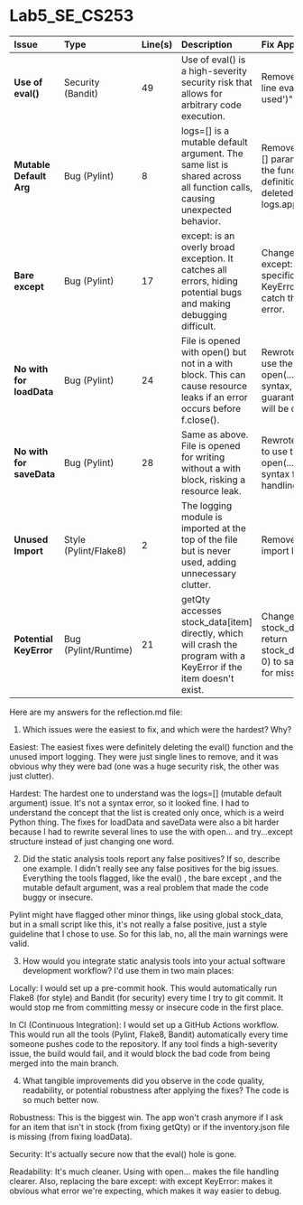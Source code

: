 # Lab5_SE_CS253

| Issue | Type | Line(s) | Description | Fix Approach |
| :--- | :--- | :--- | :--- | :--- |
| **Use of eval()** | Security (Bandit) | 49 | Use of eval() is a high-severity security risk that allows for arbitrary code execution. | Removed the entire line eval("print('eval used')"). |
| **Mutable Default Arg** | Bug (Pylint) | 8 | logs=[] is a mutable default argument. The same list is shared across all function calls, causing unexpected behavior. | Removed the logs=[] parameter from the function definition and deleted the logs.append() line. |
| **Bare except** | Bug (Pylint) | 17 | except: is an overly broad exception. It catches all errors, hiding potential bugs and making debugging difficult. | Changed the bare except: to the specific except KeyError: to only catch the expected error. |
| **No with for loadData** | Bug (Pylint) | 24 | File is opened with open() but not in a with block. This can cause resource leaks if an error occurs before f.close(). | Rewrote loadData to use the with open(...) as f: syntax, which guarantees the file will be closed. |
| **No with for saveData** | Bug (Pylint) | 28 | Same as above. File is opened for writing without a with block, risking a resource leak. | Rewrote saveData to use the with open(...) as f: syntax for safe file handling. |
| **Unused Import** | Style (Pylint/Flake8) | 2 | The logging module is imported at the top of the file but is never used, adding unnecessary clutter. | Removed the line import logging. |
| **Potential KeyError** | Bug (Pylint/Runtime) | 21 | getQty accesses stock_data[item] directly, which will crash the program with a KeyError if the item doesn't exist. | Changed return stock_data[item] to return stock_data.get(item, 0) to safely return 0 for missing items. |

Here are my answers for the reflection.md file:

1. Which issues were the easiest to fix, and which were the hardest? Why?

Easiest: The easiest fixes were definitely deleting the eval() function and the unused import logging. They were just single lines to remove, and it was obvious why they were bad (one was a huge security risk, the other was just clutter).

Hardest: The hardest one to understand was the logs=[] (mutable default argument) issue. It's not a syntax error, so it looked fine. I had to understand the concept that the list is created only once, which is a weird Python thing. The fixes for loadData and saveData were also a bit harder because I had to rewrite several lines to use the with open... and try...except structure instead of just changing one word.


2. Did the static analysis tools report any false positives? If so, describe one example.
I didn't really see any false positives for the big issues. Everything the tools flagged, like the eval() , the bare except , and the mutable default argument, was a real problem that made the code buggy or insecure.


Pylint might have flagged other minor things, like using global stock_data, but in a small script like this, it's not really a false positive, just a style guideline that I chose to use. So for this lab, no, all the main warnings were valid.

3. How would you integrate static analysis tools into your actual software development workflow?
I'd use them in two main places:

Locally: I would set up a pre-commit hook. This would automatically run Flake8  (for style) and Bandit  (for security) every time I try to git commit. It would stop me from committing messy or insecure code in the first place.


In CI (Continuous Integration): I would set up a GitHub Actions workflow. This would run all the tools (Pylint, Flake8, Bandit) automatically every time someone pushes code to the repository. If any tool finds a high-severity issue, the build would fail, and it would block the bad code from being merged into the main branch.

4. What tangible improvements did you observe in the code quality, readability, or potential robustness after applying the fixes?
The code is so much better now.

Robustness: This is the biggest win. The app won't crash anymore if I ask for an item that isn't in stock (from fixing getQty) or if the inventory.json file is missing (from fixing loadData).

Security: It's actually secure now that the eval() hole is gone.

Readability: It's much cleaner. Using with open... makes the file handling clearer. Also, replacing the bare except:  with except KeyError: makes it obvious what error we're expecting, which makes it way easier to debug.